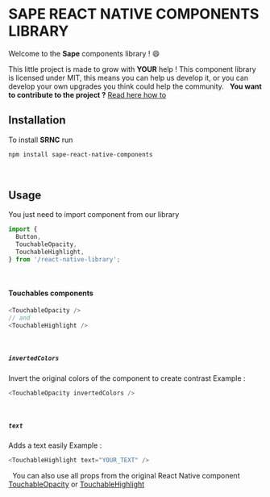 # SAPE REACT NATIVE COMPONENTS LIBRARY

Welcome to the **Sape** components library ! :smile:

This little project is made to grow with **YOUR** help !
This component library is licensed under MIT, this means you can help us develop it, or you can develop your own upgrades you think could help the community.
&nbsp;
**You want to contribute to the project ?**
[Read here how to](.github/CONTRIBUTING.md)

## Installation

To install **SRNC** run

```bash
npm install sape-react-native-components
```

&nbsp;

## Usage

You just need to import component from our library

```js
import {
  Button,
  TouchableOpacity,
  TouchableHighlight,
} from '/react-native-library';
```

&nbsp;

#### Touchables components

```js
<TouchableOpacity />
// and
<TouchableHighlight />
```

&nbsp;

##### **`invertedColors`**

Invert the original colors of the component to create contrast
Example :

```js
<TouchableOpacity invertedColors />
```

&nbsp;

##### **`text`**

Adds a text easily
Example :

```js
<TouchableHighlight text="YOUR_TEXT" />
```

&nbsp;
You can also use all props from the original React Native component [TouchableOpacity](https://reactnative.dev/docs/touchableopacity) or [TouchableHighlight](https://reactnative.dev/docs/touchablehighlight)
